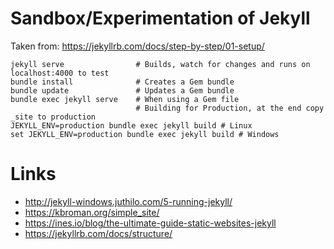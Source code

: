 # Sandbox/Experimentation of Jekyll

Taken from:
https://jekyllrb.com/docs/step-by-step/01-setup/

```
jekyll serve                # Builds, watch for changes and runs on localhost:4000 to test
bundle install              # Creates a Gem bundle
bundle update               # Updates a Gem bundle
bundle exec jekyll serve    # When using a Gem file
                            # Building for Production, at the end copy _site to production
JEKYLL_ENV=production bundle exec jekyll build # Linux
set JEKYLL_ENV=production bundle exec jekyll build # Windows
```


# Links

* http://jekyll-windows.juthilo.com/5-running-jekyll/
* https://kbroman.org/simple_site/
* https://ines.io/blog/the-ultimate-guide-static-websites-jekyll
* https://jekyllrb.com/docs/structure/
